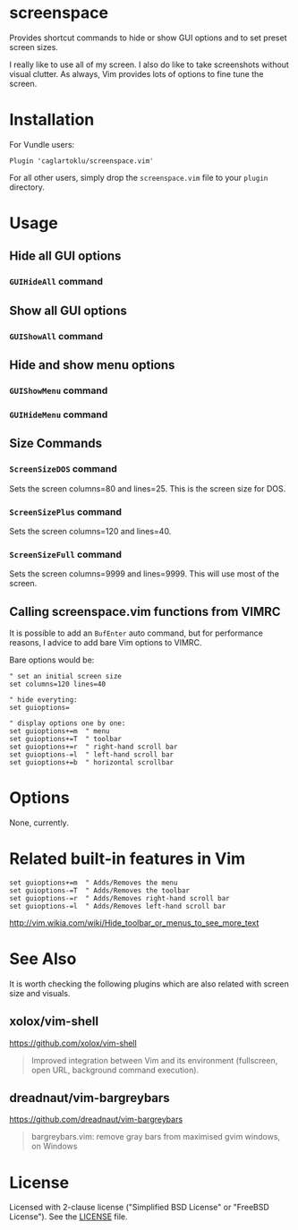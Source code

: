 # screenspace

Provides shortcut commands to hide or show GUI options and to set preset screen sizes.

I really like to use all of my screen.
I also do like to take screenshots without visual clutter.
As always, Vim provides lots of options to fine tune the screen.



# Installation

For Vundle users:

```viml
Plugin 'caglartoklu/screenspace.vim'
```

For all other users, simply drop the `screenspace.vim` file to your `plugin` directory.



# Usage

## Hide all GUI options

### `GUIHideAll` command



## Show all GUI options

### `GUIShowAll` command


## Hide and show menu options

### `GUIShowMenu` command

### `GUIHideMenu` command



## Size Commands

### `ScreenSizeDOS` command

Sets the screen columns=80 and lines=25.
This is the screen size for DOS.


### `ScreenSizePlus` command

Sets the screen columns=120 and lines=40.


### `ScreenSizeFull` command

Sets the screen columns=9999 and lines=9999.
This will use most of the screen.


## Calling screenspace.vim functions from VIMRC

It is possible to add an `BufEnter` auto command, but for performance reasons, I advice to add bare Vim options to VIMRC.

Bare options would be:

```viml
" set an initial screen size
set columns=120 lines=40

" hide everyting:
set guioptions=

" display options one by one:
set guioptions+=m  " menu
set guioptions+=T  " toolbar
set guioptions+=r  " right-hand scroll bar
set guioptions-=l  " left-hand scroll bar
set guioptions+=b  " horizontal scrollbar
```



# Options

None, currently.



# Related built-in features in Vim

```viml
set guioptions+=m  " Adds/Removes the menu
set guioptions-=T  " Adds/Removes the toolbar
set guioptions-=r  " Adds/Removes right-hand scroll bar
set guioptions-=l  " Adds/Removes left-hand scroll bar
```

http://vim.wikia.com/wiki/Hide_toolbar_or_menus_to_see_more_text



# See Also

It is worth checking the following plugins which are also related with screen size and visuals.

## xolox/vim-shell

https://github.com/xolox/vim-shell

> Improved integration between Vim and its environment (fullscreen, open URL, background command execution).

## dreadnaut/vim-bargreybars

https://github.com/dreadnaut/vim-bargreybars

> bargreybars.vim: remove gray bars from maximised gvim windows, on Windows



# License

Licensed with 2-clause license ("Simplified BSD License" or "FreeBSD License"). See the [LICENSE](LICENSE) file.

